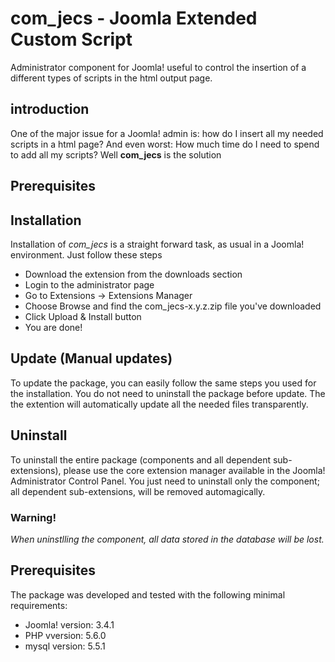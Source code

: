 # com_jecs - Joomla Extended Custom Script
Administrator component for Joomla! useful to control the insertion of a different types of scripts in the html output page.
## introduction
One of the major issue for a Joomla! admin is: how do I insert all my needed scripts in a html page? And even worst: How much time do I need to spend to add all my scripts?
Well **com_jecs** is the solution
## Prerequisites
## Installation
Installation of *com_jecs* is a straight forward task, as usual in a Joomla! environment. Just follow these steps
* Download the extension from the downloads section
* Login to the administrator page
* Go to Extensions -> Extensions Manager
* Choose Browse and find the com_jecs-x.y.z.zip file you've downloaded
* Click Upload & Install button
* You are done!
## Update (Manual updates)
To update the package, you can easily follow the same steps you used for the installation. 
You do not need to uninstall the package before update. The the extention will automatically update all the needed files transparently.
## Uninstall
To uninstall the entire package (components and all dependent sub-extensions), please use the core extension manager available in the Joomla! Administrator Control Panel.
You just need to uninstall only the component; all dependent sub-extensions, will be removed automagically.
### Warning!
   *When uninstlling the component, all data stored in the database will be lost.*
## Prerequisites
The package was developed and tested with the following minimal requirements:
* Joomla! version: 3.4.1
* PHP vversion: 5.6.0
* mysql version: 5.5.1

